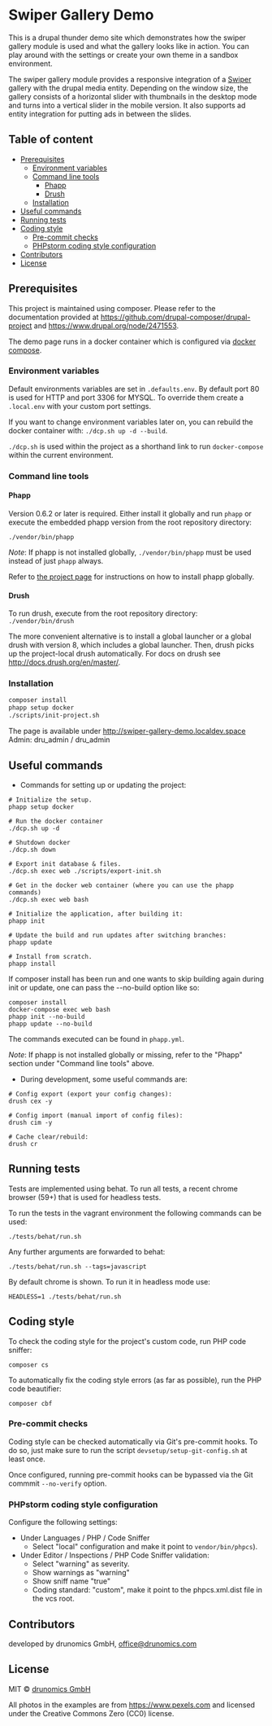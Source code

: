 Swiper Gallery Demo
===================

This is a drupal thunder demo site which demonstrates how the swiper gallery 
module is used and what the gallery looks like in action. You can play around
with the settings or create your own theme in a sandbox environment.

The swiper gallery module provides a responsive integration of a [Swiper](http://idangero.us/swiper/) 
gallery with the drupal media entity. Depending on the window size, the gallery
consists of a horizontal slider with thumbnails in the desktop mode and turns 
into a vertical slider in the mobile version. It also supports ad entity
integration for putting ads in between the slides.

## Table of content

  * [Prerequisites](#prerequisites)
    * [Environment variables](#environment-variables)
    * [Command line tools](#command-line-tools)
      * [Phapp](#phapp)
      * [Drush](#drush)
    * [Installation](#installation)
  * [Useful commands](#useful-commands)
  * [Running tests](#running-tests)
  * [Coding style](#coding-style)
    * [Pre-commit checks](#pre-commit-checks)
    * [PHPstorm coding style configuration](#phpstorm-coding-style-configuration)
  * [Contributors](#contributors)
  * [License](#license)

## Prerequisites

This project is maintained using composer. Please refer to the documentation 
provided at https://github.com/drupal-composer/drupal-project and 
https://www.drupal.org/node/2471553.

The demo page runs in a docker container which is configured via [docker compose](https://docs.docker.com/compose/). 

### Environment variables

Default environments variables are set in `.defaults.env`. By default port 80 is 
used for HTTP and port 3306 for MYSQL. To override them create a `.local.env`
with your custom port settings.

If you want to change environment variables later on, you can rebuild the docker 
container with: `./dcp.sh up -d --build`.

`./dcp.sh` is used within the project as a shorthand link to run 
`docker-compose` within the current environment.

### Command line tools

#### Phapp

Version 0.6.2 or later is required. Either install it globally and run `phapp`
or execute the embedded phapp version from the root repository directory:

```./vendor/bin/phapp ```

*Note*:
If phapp is not installed globally, `./vendor/bin/phapp` must be used instead of
just `phapp` always.

Refer to [the project page](http://github.com/drunomics/phapp-cli) for
instructions on how to install phapp globally.

#### Drush

 To run drush, execute from the root repository directory:
 ```./vendor/bin/drush ```

 The more convenient alternative is to install a global launcher or a global
 drush with version 8, which includes a global launcher. Then, drush picks up
 the project-local drush automatically.
 For docs on drush see <http://docs.drush.org/en/master/>.

### Installation

```bash
composer install
phapp setup docker
./scripts/init-project.sh
```

The page is available under <http://swiper-gallery-demo.localdev.space>
Admin: dru_admin / dru_admin

## Useful commands

- Commands for setting up or updating the project:

```
# Initialize the setup.
phapp setup docker

# Run the docker container
./dcp.sh up -d

# Shutdown docker
./dcp.sh down

# Export init database & files.
./dcp.sh exec web ./scripts/export-init.sh

# Get in the docker web container (where you can use the phapp commands)
./dcp.sh exec web bash

# Initialize the application, after building it:
phapp init

# Update the build and run updates after switching branches:
phapp update

# Install from scratch.
phapp install
```

If composer install has been run and one wants to skip building again during
init or update, one can pass the --no-build option like so:

```
composer install
docker-compose exec web bash
phapp init --no-build
phapp update --no-build
```

The commands executed can be found in `phapp.yml`.

*Note*: If phapp is not installed globally or missing, refer to the "Phapp"
section under "Command line tools" above.

- During development, some useful commands are:

```
# Config export (export your config changes):
drush cex -y

# Config import (manual import of config files):
drush cim -y

# Cache clear/rebuild:
drush cr
```

## Running tests

Tests are implemented using behat. To run all tests, a recent chrome browser
(59+) that is used for headless tests.

To run the tests in the vagrant environment the following commands can be used:

    ./tests/behat/run.sh

Any further arguments are forwarded to behat:

    ./tests/behat/run.sh --tags=javascript

By default chrome is shown. To run it in headless mode use:

    HEADLESS=1 ./tests/behat/run.sh

## Coding style

To check the coding style for the project's custom code, run PHP code sniffer:

    composer cs

To automatically fix the coding style errors (as far as possible), run the PHP
code beautifier:

    composer cbf

### Pre-commit checks

Coding style can be checked automatically via Git's pre-commit hooks. To do so, 
just make sure to run the script `devsetup/setup-git-config.sh` at least once.

Once configured, running pre-commit hooks can be bypassed via the Git commmit
`--no-verify` option.

### PHPstorm coding style configuration

Configure the following settings:
* Under Languages / PHP / Code Sniffer
  - Select "local" configuration and make it point to `vendor/bin/phpcs`).
* Under Editor / Inspections / PHP Code Sniffer validation:
  - Select "warning" as severity.
  - Show warnings as "warning"
  - Show sniff name "true"
  - Coding standard: "custom", make it point to the phpcs.xml.dist file in the
    vcs root.

## Contributors

developed by drunomics GmbH, office@drunomics.com

## License

MIT © [drunomics GmbH](https://www.drunomics.com)

All photos in the examples are from https://www.pexels.com and licensed under 
the Creative Commons Zero (CC0) license.
